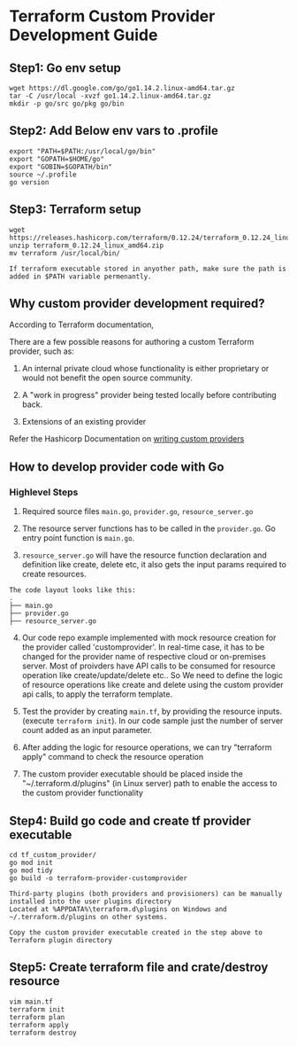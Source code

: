 # Terraform Custom Provider Development Guide
## Step1: Go env setup 
```
wget https://dl.google.com/go/go1.14.2.linux-amd64.tar.gz
tar -C /usr/local -xvzf go1.14.2.linux-amd64.tar.gz
mkdir -p go/src go/pkg go/bin
```
## Step2: Add Below env vars to .profile
```
export "PATH=$PATH:/usr/local/go/bin"
export "GOPATH=$HOME/go"
export "GOBIN=$GOPATH/bin"
source ~/.profile
go version
```

## Step3: Terraform setup
```
wget https://releases.hashicorp.com/terraform/0.12.24/terraform_0.12.24_linux_amd64.zip
unzip terraform_0.12.24_linux_amd64.zip
mv terraform /usr/local/bin/
```
`If terraform executable stored in anyother path, make sure the path is added in $PATH variable permenantly.`

## Why custom provider development required?
According to Terraform documentation, 

There are a few possible reasons for authoring a custom Terraform provider, such as:

1. An internal private cloud whose functionality is either proprietary or would not benefit the open source community.

2. A "work in progress" provider being tested locally before contributing back.

3. Extensions of an existing provider

Refer the Hashicorp Documentation on [writing custom providers](https://www.terraform.io/docs/extend/writing-custom-providers.html)

## How to develop provider code with Go
### Highlevel Steps
1. Required source files `main.go`, `provider.go`, `resource_server.go`

2. The resource server functions has to be called in the `provider.go`. Go entry point function is `main.go`.

3. `resource_server.go` will have the resource function declaration and definition like create, delete etc, it also gets the input params required to create resources. 
```
The code layout looks like this:
.
├── main.go
├── provider.go
├── resource_server.go
```
4. Our code repo example implemented with mock resource creation for the provider called 'customprovider'. In real-time case, it has to be changed for the provider name of respective cloud or on-premises server. Most of proivders have API calls to be consumed for resource operation like create/update/delete etc.. So We need to define the logic of resource operations like create and delete using the custom provider api calls, to apply the terraform template.

5. Test the provider by creating `main.tf`, by providing the resource inputs. (execute `terraform init`). In our code sample just the number of server count added as an input parameter.

6. After adding the logic for resource operations, we can try "terraform apply" command to check the resource operation 

7. The custom provider executable should be placed inside the "~/.terraform.d/plugins" (in Linux server) path to enable the access to the custom provider functionality

## Step4: Build go code and create tf provider executable
```
cd tf_custom_provider/
go mod init
go mod tidy
go build -o terraform-provider-customprovider
```
```
Third-party plugins (both providers and provisioners) can be manually installed into the user plugins directory
Located at %APPDATA%\terraform.d\plugins on Windows and ~/.terraform.d/plugins on other systems.

Copy the custom provider executable created in the step above to Terraform plugin directory
```
## Step5: Create terraform file and crate/destroy resource
```
vim main.tf
terraform init
terraform plan
terraform apply
terraform destroy
```
